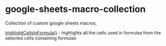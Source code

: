 # google-sheets-macro-collection
Collection of custom google sheets macros. 


 [highlightCellsInFormula()](https://github.com/edeaster/google-sheets-macro-collection/blob/main/highlightCellsInFormula) - highlights all the cells used in formulas from the selected cells containing formulas
